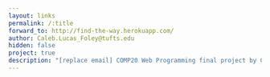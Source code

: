 ```yaml
---
layout: links
permalink: /:title
forward_to: http://find-the-way.herokuapp.com/
author: Caleb.Lucas_Foley@tufts.edu
hidden: false
project: true
description: "[replace email] COMP20 Web Programming final project by Caleb Lucas-Foley, Chris Phifer, Gerson Rubio, and Ashton Stephens"
---
```

